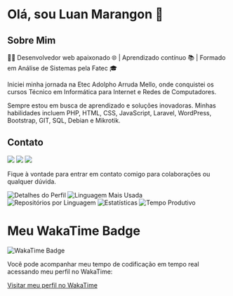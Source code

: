 


# Olá, sou Luan Marangon 👋

## Sobre Mim

👨‍💻 Desenvolvedor web apaixonado 🌐 | Aprendizado contínuo 📚 | Formado em Análise de Sistemas pela Fatec 🎓

Iniciei minha jornada na Etec Adolpho Arruda Mello, onde conquistei os cursos Técnico em Informática para Internet e Redes de Computadores.

Sempre estou em busca de aprendizado e soluções inovadoras. Minhas habilidades incluem PHP, HTML, CSS, JavaScript, Laravel, WordPress, Bootstrap, GIT, SQL, Debian e Mikrotik.


<!-- ## Projetos

- [Projeto 1](link_para_projeto_1): Breve descrição do projeto 1.
- [Projeto 2](link_para_projeto_2): Breve descrição do projeto 2.
- [Projeto 3](link_para_projeto_3): Breve descrição do projeto 3.

Confira meus outros projetos no meu [perfil do GitHub](https://github.com/luanmarangon). -->

## Contato

 <a href="https://www.linkedin.com/in/luan-marangon/" target="_blank"><img src="https://img.shields.io/badge/LinkedIn-0077B5?style=for-the-badge&logo=linkedin&logoColor=white" target="_blank"></a> 
 <a href="https://wa.me/5518997482397" target="_blank"><img src="https://img.shields.io/badge/WhatsApp-25D366?style=for-the-badge&logo=whatsapp&logoColor=white" target="_blank"></a>
 <a href="mailto:luanymarangon@gmail.com" target="_blank"><img src="https://img.shields.io/badge/Gmail-D14836?style=for-the-badge&logo=gmail&logoColor=white" target="_blank"></a>


Fique à vontade para entrar em contato comigo para colaborações ou qualquer dúvida.

<!-- ![Marangon GitHub stats](https://github-readme-stats.vercel.app/api?username=luanmarangon&show_icons=true&theme=vue-dark)
[![Top Langs](https://github-readme-stats.vercel.app/api/top-langs/?username=luanmarangon&layout=compact&theme=vue-dark)](https://github.com/anuraghazra/github-readme-stats) -->
<!-- [![Harlok's wakatime stats](https://github-readme-stats.vercel.app/api/wakatime?username=luanmarangon)](https://github.com/anuraghazra/github-readme-stats) -->


<!-- ![luanmarangon's Stats](https://github-readme-stats.vercel.app/api?username=luanmarangon&theme=vue-dark&show_icons=true&hide_border=true&count_private=true)
![luanmarangon's Top Languages](https://github-readme-stats.vercel.app/api/top-langs/?username=luanmarangon&theme=vue-dark&show_icons=true&hide_border=true&layout=compact)

![luanmarangon's Streak](https://github-readme-streak-stats.herokuapp.com/?user=luanmarangon&theme=vue-dark&hide_border=true)
-->
<!-- ![Snake animation](https://github.com/Pleiterson/Pleiterson/blob/output/github-contribution-grid-snake.svg) -->

![Detalhes do Perfil](http://github-profile-summary-cards.vercel.app/api/cards/profile-details?username=luanmarangon&theme=dracula)
![Linguagem Mais Usada](http://github-profile-summary-cards.vercel.app/api/cards/most-commit-language?username=luanmarangon&theme=dracula&exclude={exclude}) ![Repositórios por Linguagem](http://github-profile-summary-cards.vercel.app/api/cards/repos-per-language?username=luanmarangon&theme=dracula&exclude={exclude})
![Estatísticas](http://github-profile-summary-cards.vercel.app/api/cards/stats?username=luanmarangon&theme=dracula) ![Tempo Produtivo](http://github-profile-summary-cards.vercel.app/api/cards/productive-time?username=luanmarangon&theme=dracula&utcOffset=-3)

# Meu WakaTime Badge

![WakaTime Badge](https://luanmarangon.deno.dev/api/badge)

Você pode acompanhar meu tempo de codificação em tempo real acessando meu perfil no WakaTime:

[Visitar meu perfil no WakaTime](https://wakatime.com/@luanmarangon)



